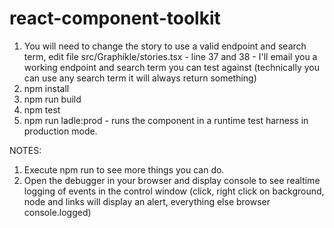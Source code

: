 # react-component-toolkit

1. You will need to change the story to use a valid endpoint and search term, edit file src/Graphikle/stories.tsx - line 37 and 38 - I'll email you a working endpoint and search term you can test against (technically you can use any search term it will always return something)
2. npm install
3. npm run build
4. npm test
5. npm run ladle:prod - runs the component in a runtime test harness in production mode.

NOTES:

1. Execute npm run to see more things you can do.
2. Open the debugger in your browser and display console to see realtime logging of events in the control window (click, right click on background, node and links will display an alert, everything else browser console.logged)
